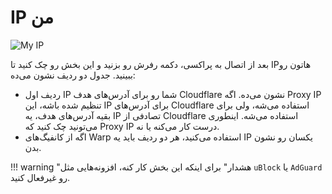 # IP من

![My IP](../images/my-ip.jpg)

بعد از اتصال به پراکسی، دکمه رفرش رو بزنید و این بخش رو چک کنید تا IPهاتون رو ببینید. جدول دو ردیف نشون می‌ده:

* ردیف اول IP شما رو برای آدرس‌های هدف Cloudflare نشون می‌ده. اگه Proxy IP تنظیم شده باشه، این IP برای آدرس‌های Cloudflare استفاده می‌شه، ولی برای بقیه آدرس‌های هدف، یه IP تصادفی از Cloudflare استفاده می‌شه. اینطوری می‌تونید چک کنید که Proxy IP درست کار می‌کنه یا نه.
* اگه از کانفیگ‌های Warp استفاده می‌کنید، هر دو ردیف باید یه IP یکسان رو نشون بدن.

!!! warning "هشدار"
    برای اینکه این بخش کار کنه، افزونه‌هایی مثل `uBlock` یا `AdGuard` رو غیرفعال کنید.
